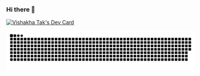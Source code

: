 ### Hi there 👋

<!--
**vc-vishakha/vc-vishakha** is a ✨ _special_ ✨ repository because its `README.md` (this file) appears on your GitHub profile.

Here are some ideas to get you started:

- 🔭 I’m currently working on ...
- 🌱 I’m currently learning ...
- 👯 I’m looking to collaborate on ...
- 🤔 I’m looking for help with ...
- 💬 Ask me about ...
- 📫 How to reach me: ...
- 😄 Pronouns: ...
- ⚡ Fun fact: ...
-->
<a href="https://app.daily.dev/vishakhatak"><img src="https://api.daily.dev/devcards/v2/ZdfZd2ci42ddKjzR1agIq.png?type=wide&r=a7d" width="652" alt="Vishakha Tak's Dev Card"/></a>

![Snake animation](https://github.com/vc-vishakha/vc-vishakha/blob/output/github-contribution-grid-snake.svg)
